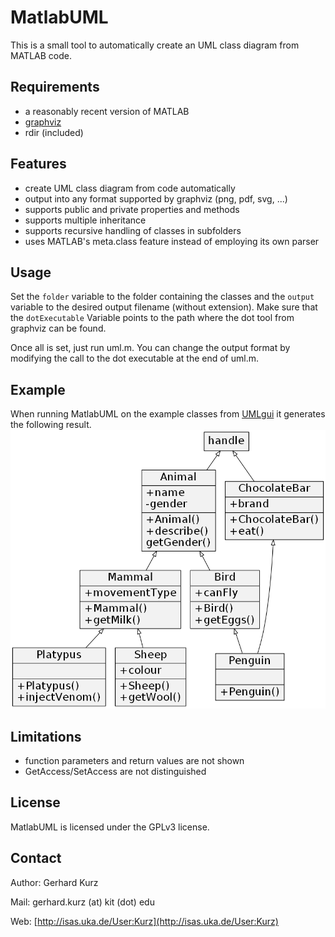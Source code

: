 MatlabUML
=========

This is a small tool to automatically create an UML class diagram from MATLAB code.

Requirements
------------

  * a reasonably recent version of MATLAB
  * [graphviz](http://www.graphviz.org)
  * rdir (included)

Features
--------

  * create UML class diagram from code automatically
  * output into any format supported by graphviz (png, pdf, svg, ...)
  * supports public and private properties and methods
  * supports multiple inheritance
  * supports recursive handling of classes in subfolders
  * uses MATLAB's meta.class feature instead of employing its own parser

Usage
-----
Set the `folder` variable to the folder containing the classes and the `output` variable to the desired output filename (without extension). Make sure that the `dotExecutable` Variable points to the path where the dot tool from graphviz can be found.

Once all is set, just run uml.m. You can change the output format by modifying the call to the dot executable at the end of uml.m.

Example
-------

When running MatlabUML on the example classes from [UMLgui](http://de.mathworks.com/matlabcentral/fileexchange/44742-umlgui) it generates the following result.
![Example](example.png)

Limitations
-----------

  * function parameters and return values are not shown
  * GetAccess/SetAccess are not distinguished

License
-------

MatlabUML is licensed under the GPLv3 license.

Contact
-------

Author: Gerhard Kurz

Mail: gerhard.kurz (at) kit (dot) edu

Web: [http://isas.uka.de/User:Kurz](http://isas.uka.de/User:Kurz)
